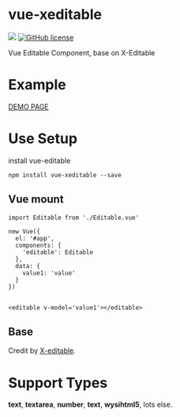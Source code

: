 # vue-xeditable
[![](https://badge.juejin.im/entry/5a44aaea6fb9a0450c49b63e/likes.svg?style=flat-square)](https://badge.juejin.im/entry/5a44aaea6fb9a0450c49b63e)
[![GitHub license](https://img.shields.io/badge/license-MIT-blue.svg?style=flat-square)](https://raw.githubusercontent.com/Kar-Wai-Wong/vue-xeditable/master/LICENSE)

Vue Editable Component, base on X-Editable

# Example
[DEMO PAGE](https://kar-wai-wong.github.io/vue-xeditable/)

# Use Setup

install vue-editable
```
npm install vue-xeditable --save
```

## Vue mount
```
import Editable from './Editable.vue'

new Vue({
  el: '#app',
  components: {
    'editable': Editable
  },
  data: {
    value1: 'value'
  }
})


<editable v-model='value1'></editable>
```

## Base
Credit by [X-editable](https://vitalets.github.io/x-editable/docs.html).

# Support Types
**text**, **textarea**, **number**, **text**, **wysihtml5**, lots else.
